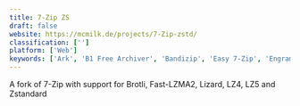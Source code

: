 ```yaml
---
title: 7-Zip ZS
draft: false 
website: https://mcmilk.de/projects/7-Zip-zstd/
classification: ['']
platform: ['Web']
keywords: ['Ark', 'B1 Free Archiver', 'Bandizip', 'Easy 7-Zip', 'Engrampa', 'Explzh for Windows', 'File Compression', 'File Roller', 'FreeArc', 'HaoZip', 'IZArc', 'Info-ZIP', 'PKZIP', 'PeaZip', 'The Unarchiver', 'WinRAR', 'WinZip', 'Zippy', 'gzip', 'p7zip']
---
```

A fork of 7-Zip with support for Brotli, Fast-LZMA2, Lizard, LZ4, LZ5 and Zstandard
